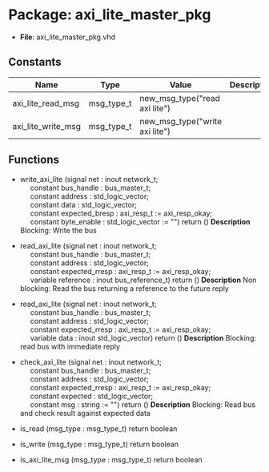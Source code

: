 # Package: axi_lite_master_pkg

- **File**: axi_lite_master_pkg.vhd
## Constants

| Name               | Type       | Value                           | Description |
| ------------------ | ---------- | ------------------------------- | ----------- |
| axi_lite_read_msg  | msg_type_t |  new_msg_type("read axi lite")  |             |
| axi_lite_write_msg | msg_type_t |  new_msg_type("write axi lite") |             |
## Functions
- write_axi_lite <font id="function_arguments">(signal net : inout network_t;<br><span style="padding-left:20px"> constant bus_handle : bus_master_t;<br><span style="padding-left:20px"> constant address : std_logic_vector;<br><span style="padding-left:20px"> constant data : std_logic_vector;<br><span style="padding-left:20px"> constant expected_bresp : axi_resp_t := axi_resp_okay;<br><span style="padding-left:20px"> constant byte_enable : std_logic_vector := "") </font> <font id="function_return">return ()</font>
**Description**
 Blocking: Write the bus

- read_axi_lite <font id="function_arguments">(signal net : inout network_t;<br><span style="padding-left:20px"> constant bus_handle : bus_master_t;<br><span style="padding-left:20px"> constant address : std_logic_vector;<br><span style="padding-left:20px"> constant expected_rresp : axi_resp_t := axi_resp_okay;<br><span style="padding-left:20px"> variable reference : inout bus_reference_t) </font> <font id="function_return">return ()</font>
**Description**
 Non blocking: Read the bus returning a reference to the future reply

- read_axi_lite <font id="function_arguments">(signal net : inout network_t;<br><span style="padding-left:20px"> constant bus_handle : bus_master_t;<br><span style="padding-left:20px"> constant address : std_logic_vector;<br><span style="padding-left:20px"> constant expected_rresp : axi_resp_t := axi_resp_okay;<br><span style="padding-left:20px"> variable data : inout std_logic_vector) </font> <font id="function_return">return ()</font>
**Description**
 Blocking: read bus with immediate reply

- check_axi_lite <font id="function_arguments">(signal net : inout network_t;<br><span style="padding-left:20px"> constant bus_handle : bus_master_t;<br><span style="padding-left:20px"> constant address : std_logic_vector;<br><span style="padding-left:20px"> constant expected_rresp : axi_resp_t := axi_resp_okay;<br><span style="padding-left:20px"> constant expected : std_logic_vector;<br><span style="padding-left:20px"> constant msg : string := "") </font> <font id="function_return">return ()</font>
**Description**
 Blocking: Read bus and check result against expected data

- is_read <font id="function_arguments">(msg_type : msg_type_t) </font> <font id="function_return">return boolean </font>
- is_write <font id="function_arguments">(msg_type : msg_type_t) </font> <font id="function_return">return boolean </font>
- is_axi_lite_msg <font id="function_arguments">(msg_type : msg_type_t) </font> <font id="function_return">return boolean </font>
